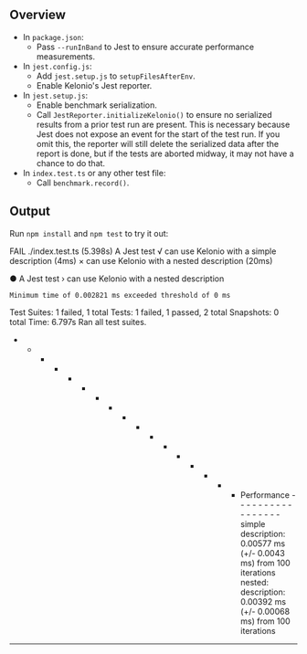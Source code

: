## Overview
* In `package.json`:
  * Pass `--runInBand` to Jest to ensure accurate performance measurements.
* In `jest.config.js`:
  * Add `jest.setup.js` to `setupFilesAfterEnv`.
  * Enable Kelonio's Jest reporter.
* In `jest.setup.js`:
  * Enable benchmark serialization.
  * Call `JestReporter.initializeKelonio()` to ensure no serialized results
    from a prior test run are present. This is necessary because Jest does not
    expose an event for the start of the test run. If you omit this, the
    reporter will still delete the serialized data after the report is done,
    but if the tests are aborted midway, it may not have a chance to do that.
* In `index.test.ts` or any other test file:
  * Call `benchmark.record()`.

## Output
Run `npm install` and `npm test` to try it out:

FAIL ./index.test.ts (5.398s)
  A Jest test
    √ can use Kelonio with a simple description (4ms)
    × can use Kelonio with a nested description (20ms)

  ● A Jest test › can use Kelonio with a nested description

    Minimum time of 0.002821 ms exceeded threshold of 0 ms

Test Suites: 1 failed, 1 total
Tests:       1 failed, 1 passed, 2 total
Snapshots:   0 total
Time:        6.797s
Ran all test suites.

- - - - - - - - - - - - - - - - - Performance - - - - - - - - - - - - - - - - -
simple description:
  0.00577 ms (+/- 0.0043 ms) from 100 iterations
nested:
  description:
    0.00392 ms (+/- 0.00068 ms) from 100 iterations
- - - - - - - - - - - - - - - - - - - - - - - - - - - - - - - - - - - - - - - -
```
